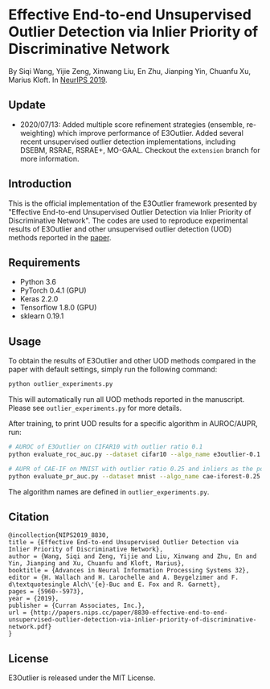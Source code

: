 # Effective End-to-end Unsupervised Outlier Detection via Inlier Priority of Discriminative Network
By Siqi Wang, Yijie Zeng, Xinwang Liu, En Zhu, Jianping Yin, Chuanfu Xu, Marius Kloft.  In [NeurIPS 2019](https://papers.nips.cc/paper/8830-effective-end-to-end-unsupervised-outlier-detection-via-inlier-priority-of-discriminative-network).

## Update
- 2020/07/13: Added multiple score refinement strategies (ensemble, re-weighting) which improve performance of E3Outlier. Added several recent unsupervised outlier detection implementations, including DSEBM, RSRAE, RSRAE+, MO-GAAL.  Checkout the `extension` branch for more information.

## Introduction
This is the official implementation of the E3Outlier framework presented by "Effective End-to-end Unsupervised Outlier Detection via Inlier Priority of Discriminative Network".
The codes are used to reproduce experimental results of  E3Outlier and other unsupervised outlier detection (UOD) methods reported in the [paper](https://papers.nips.cc/paper/8830-effective-end-to-end-unsupervised-outlier-detection-via-inlier-priority-of-discriminative-network.pdf).

## Requirements
- Python 3.6
- PyTorch 0.4.1 (GPU)
- Keras 2.2.0 
- Tensorflow 1.8.0 (GPU)
- sklearn 0.19.1
 

## Usage

To obtain the results of E3Outlier and other UOD methods compared in the paper with default settings, simply run the following command:

```bash
python outlier_experiments.py
```

This will automatically run all UOD methods reported in the manuscript.  Please see ```outlier_experiments.py``` for more details.

After training, to print UOD results for a specific algorithm in AUROC/AUPR, run:

```bash
# AUROC of E3Outlier on CIFAR10 with outlier ratio 0.1
python evaluate_roc_auc.py --dataset cifar10 --algo_name e3outlier-0.1

# AUPR of CAE-IF on MNIST with outlier ratio 0.25 and inliers as the postive class
python evaluate_pr_auc.py --dataset mnist --algo_name cae-iforest-0.25 --postive inliers
```

The algorithm names are defined in ```outlier_experiments.py```.

## Citation

```
@incollection{NIPS2019_8830,
title = {Effective End-to-end Unsupervised Outlier Detection via Inlier Priority of Discriminative Network},
author = {Wang, Siqi and Zeng, Yijie and Liu, Xinwang and Zhu, En and Yin, Jianping and Xu, Chuanfu and Kloft, Marius},
booktitle = {Advances in Neural Information Processing Systems 32},
editor = {H. Wallach and H. Larochelle and A. Beygelzimer and F. d\textquotesingle Alch\'{e}-Buc and E. Fox and R. Garnett},
pages = {5960--5973},
year = {2019},
publisher = {Curran Associates, Inc.},
url = {http://papers.nips.cc/paper/8830-effective-end-to-end-unsupervised-outlier-detection-via-inlier-priority-of-discriminative-network.pdf}
}
```

## License

E3Outlier is released under the MIT License.
